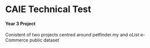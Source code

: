 # CAIE Technical Test
#### Year 3 Project

Conistent of two projects centred around petfinder.my and oList e-Commerce public dataset
